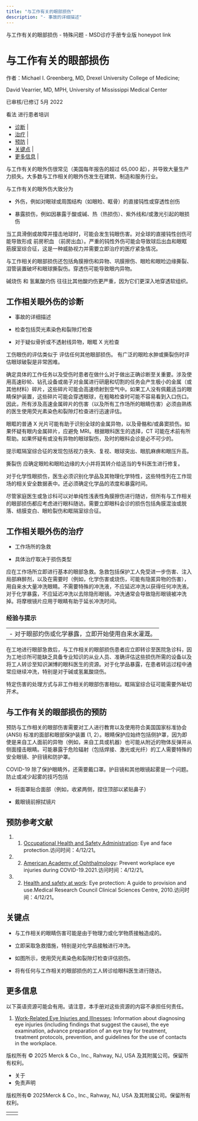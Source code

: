 ```yaml
---
title: "与工作有关的眼部损伤"
description: "- 事故的详细描述"
---
```


﻿与工作有关的眼部损伤 \- 特殊问题 \- MSD诊疗手册专业版 honeypot link

# 与工作有关的眼部损伤

作者：Michael I. Greenberg, MD, Drexel University College of Medicine;

David Vearrier, MD, MPH, University of Mississippi Medical Center

已审核/已修订 5月 2022

看法 进行患者培训

- [诊断](#诊断_v48511112_zh) \|
- [治疗](#治疗_v48511114_zh) \|
- [预防](#预防_v66361472_zh) \|
- [关键点](#关键点_v66361499_zh) \|
- [更多信息](#更多信息_v66361510_zh) \|

与工作有关的眼外伤很常见（美国每年报告的超过 65,000 起），并导致大量生产力损失。大多数与工作相关的眼外伤发生在建筑、制造和服务行业。

与工作有关的眼外伤大致分为

- 外伤，例如对眼球或周围结构（如眼睑、眶骨）的直接钝性或穿透性创伤

- 暴露损伤，例如因暴露于酸或碱、热（热损伤）、紫外线和/或激光引起的眼损伤


当工具滑倒或故障并撞击地球时，可能会发生钝眼伤害。对全球的直接钝性创伤可能导致形成 前房积血 （前房出血）。严重的钝性外伤可能会导致球后出血和眼眶筋膜室综合征，这是一种威胁视力并需要立即治疗的医疗紧急情况。

与工作相关的眼部损伤还包括角膜擦伤和异物、巩膜擦伤、眼睑和眼睑边缘撕裂、泪管装置破坏和眼球撕裂伤。穿透伤可能导致眼内异物。

碱烧伤 和 氢氟酸灼伤 往往比其他酸灼伤更严重，因为它们更深入地穿透软组织。

## 工作相关眼外伤的诊断

- 事故的详细描述

- 检查包括荧光素染色和裂隙灯检查

- 对于疑似骨折或不透射线异物，眼眶 X 光检查


工伤眼伤的评估类似于 评估任何其他眼部损伤。 有广泛的眼睑水肿或撕裂伤时评估眼球破裂是非常困难。

确定具体的工作任务以及受伤时患者在做什么对于做出正确诊断至关重要。涉及使用高速砂轮、钻孔设备或凿子对金属进行研磨和切割的任务会产生极小的金属（或其他材料）碎片，这些碎片可能会高速喷射到空气中。如果工人没有佩戴适当的眼睛保护装置，这些碎片可能会穿透眼球，在粗略检查时可能不容易看到入口伤口。因此，所有涉及高速金属碎片的伤害（以及所有工作场所的眼睛伤害）必须由熟练的医生使用荧光素染色和裂隙灯检查进行迅速评估。

眼眶的普通 X 光片可能有助于识别全球的金属异物，以及骨骼和/或鼻窦损伤。如果怀疑有眼内金属碎片，应避免 MRI。根据眼科医生的选择，CT 可能在术前有所帮助。如果怀疑有或没有异物的眼球裂伤，及时的眼科会诊是必不可少的。

提示眶隔室综合征的发现包括视力丧失、复视、眼球突出、眼肌麻痹和眼压升高。

撕裂伤 应确定眼睑和眼睑边缘的大小并将其转介给适当的专科医生进行修复。

对于化学性眼损伤，医生必须识别化学品及其物理化学特性，这些特性列在工作现场的相关安全数据表中。还必须确定化学品的浓度和暴露时间。

尽管家庭医生或急诊科可以对单纯性浅表性角膜擦伤进行随访，但所有与工作相关的眼部损伤都应考虑进行眼科随访。需要立即眼科会诊的损伤包括角膜混浊或脱落、结膜变白、眼睑裂伤和眶隔室综合征。

## 工作相关眼外伤的治疗

- 工作场所的急救

- 具体治疗取决于损伤类型


应在工作场所立即进行基本的眼部急救。急救包括保护工人免受进一步伤害、注入局部麻醉剂，以及在需要时（例如，化学伤害或烧伤，可能有隐匿异物的伤害），用自来水大量冲洗眼睛。不需要特殊的冲洗液，不应延迟冲洗以获得任何冲洗液。对于化学暴露，不应延迟冲洗以去除隐形眼镜。冲洗通常会导致隐形眼镜被冲洗掉。将摩根镜片应用于眼睛有助于延长冲洗时间。

### 经验与提示

|     |
| --- |
| - 对于眼部灼伤或化学暴露，立即开始使用自来水灌溉。 |

在工地进行眼部急救后，与工作相关的眼部损伤患者应立即转诊至医院急诊科，因为工地诊所可能缺乏具备专业知识的从业人员、准确评估这些损伤所需的设备以及将工人转诊至知识渊博的眼科医生的资源。对于化学品暴露，在患者转运过程中通常应继续冲洗，特别是对于碱或氢氟酸烧伤。

特定伤害的处理方式与非工作相关的眼部伤害相似。眶隔室综合征可能需要外眦切开术。

## 与工作有关的眼部损伤的预防

预防与工作相关的眼部伤害需要对工人进行教育以及使用符合美国国家标准协会 (ANSI) 标准的面部和眼部保护装置 (1, 2）。眼睛保护应始终包括侧护罩，因为即使是来自工人面前的异物（例如，来自工具或机器）也可能从附近的物体反弹并从侧面撞击眼睛。可能暴露于危险辐射（包括焊接、激光或光纤）的工人需要特殊的安全眼镜、护目镜和防护罩。

COVID-19 除了保护眼睛外，还需要戴口罩。护目镜和其他眼镜起雾是一个问题。防止或减少起雾的技巧包括

- 将面罩贴合面部（例如，收紧两侧，捏住顶部以紧贴鼻子）

- 戴眼镜前擦拭镜片


## 预防参考文献

1. 1. [Occupational Health and Safety Administration](https://www.osha.gov/eye-face-protection/standards): Eye and face protection.访问时间：4/12/21。

2. 2. [American Academy of Ophthalmology](https://www.aao.org/eye-health/tips-prevention/injuries-work): Prevent workplace eye injuries during COVID-19.2021.访问时间：4/12/21。

3. 2. [Health and safety at work](https://mrc.ukri.org/documents/pdf/ssr/eye-protection-a-guide-to-provision-and-use-july-2010/): Eye protection: A guide to provision and use.Medical Research Council Clinical Sciences Centre, 2010.访问时间：4/12/21。


## 关键点

- 与工作相关的眼睛伤害可能是由于物理力或化学物质接触造成的。

- 立即采取急救措施，特别是对化学品接触进行冲洗。

- 如图所示，使用荧光素染色和裂隙灯检查评估损伤。

- 将有任何与工作相关的眼部损伤的工人转诊给眼科医生进行随访。


## 更多信息

以下英语资源可能会有用。请注意，本手册对这些资源的内容不承担任何责任。

1. [Work-Related Eye Injuries and Illnesses](https://www.aafp.org/afp/2007/0401/p1017.html): Information about diagnosing eye injuries (including findings that suggest the cause), the eye examination, advance preparation of an eye tray for treatment, treatment protocols, prevention, and guidelines for the use of contacts in the workplace.




版权所有 © 2025
Merck & Co., Inc., Rahway, NJ, USA 及其附属公司。保留所有权利。

- 关于
- 免责声明

版权所有© 2025Merck & Co., Inc., Rahway, NJ, USA 及其附属公司。保留所有权利。

|     |     |
| --- | --- |
|  |  |
